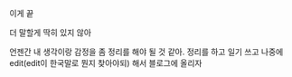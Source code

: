 이게 끝

더 말할게 딱히 있지 않아

언젠간 내 생각이랑 감정을 좀 정리를 해야 될 것 같아. 정리를 하고 일기 쓰고 
나중에 edit(edit이 한국말로 뭔지 찾아야되) 해서 블로그에 올리자